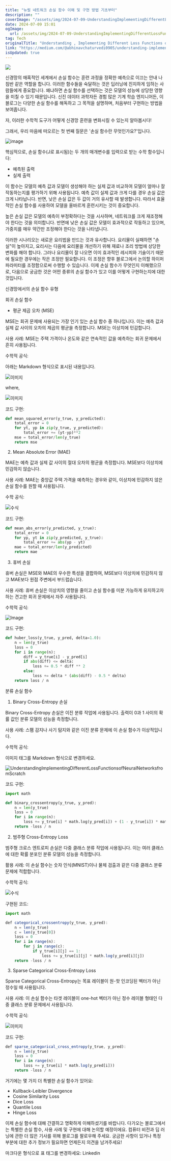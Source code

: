 ```yaml
---
title: "뉴럴 네트워크 손실 함수 이해 및 구현 방법 기초부터"
description: ""
coverImage: "/assets/img/2024-07-09-UnderstandingImplementingDifferentLossFunctionsofNeuralNetworksfromScratch_0.png"
date: 2024-07-09 15:01
ogImage: 
  url: /assets/img/2024-07-09-UnderstandingImplementingDifferentLossFunctionsofNeuralNetworksfromScratch_0.png
tag: Tech
originalTitle: "Understanding , Implementing Different Loss Functions of Neural Networks from Scratch"
link: "https://medium.com/@abhinavchaturvedi0905/understanding-implementing-different-loss-functions-of-neural-networks-from-scratch-c39ee92f6c8a"
isUpdated: true
---
```




<img src="/assets/img/2024-07-09-UnderstandingImplementingDifferentLossFunctionsofNeuralNetworksfromScratch_0.png" />

신경망의 매혹적인 세계에서 손실 함수는 훈련 과정을 정확한 예측으로 이끄는 안내 나침반 같은 역할을 합니다. 이러한 함수들을 숙달하는 것은 딥러닝에 진지하게 임하는 사람들에게 중요합니다. 왜냐하면 손실 함수를 선택하는 것은 모델의 성능에 상당한 영향을 미칠 수 있기 때문입니다. 신진 데이터 과학자든 경험 많은 기계 학습 엔지니어든, 이 블로그는 다양한 손실 함수를 해독하고 그 목적을 설명하며, 처음부터 구현하는 방법을 보여줍니다.

자, 이러한 수학적 도구가 어떻게 신경망 훈련을 변화시킬 수 있는지 알아봅시다!

그래서, 우리 마음에 떠오르는 첫 번째 질문은 '손실 함수란 무엇인가요?'입니다.

<div class="content-ad"></div>

![image](/assets/img/2024-07-09-UnderstandingImplementingDifferentLossFunctionsofNeuralNetworksfromScratch_1.png)

핵심적으로, 손실 함수(J로 표시됨)는 두 개의 매개변수를 입력으로 받는 수학 함수입니다:

- 예측된 출력
- 실제 출력

이 함수는 모델의 예측 값과 모델이 생성해야 하는 실제 값과 비교하여 모델이 얼마나 잘 작동하는지를 평가하기 위해 사용됩니다. 예측 값이 실제 값과 크게 다를 경우 손실 값은 크게 나타납니다. 반면, 낮은 손실 값은 두 값이 거의 유사할 때 발생합니다. 따라서 효율적인 손실 함수를 사용하여 모델을 올바르게 훈련시키는 것이 중요합니다.

<div class="content-ad"></div>

높은 손실 값은 모델의 예측이 부정확하다는 것을 시사하며, 네트워크를 크게 재조정해야 한다는 것을 의미합니다. 반면에 낮은 손실 값은 모델이 효과적으로 작동하고 있으며, 가중치를 매우 약간만 조정해야 한다는 것을 나타냅니다.

이러한 시나리오는 새로운 요리법을 만드는 것과 유사합니다. 요리물이 실패하면 "손실"이 높아지고, 요리사는 다음에 요리물을 개선하기 위해 재료나 조리 방법에 상당한 변화를 해야 합니다. 그러나 요리물이 잘 나오면 이미 효과적인 레시피와 기술이기 때문에 필요한 경우에는 작은 조정만 필요합니다. 이 조정은 향후 블로그에서 논의할 하이퍼파라미터를 조정함으로써 수행할 수 있습니다. 이제 손실 함수가 무엇인지 이해했으므로, 다음으로 궁금한 것은 어떤 종류의 손실 함수가 있고 이를 어떻게 구현하는지에 대한 것입니다.

신경망에서의 손실 함수 유형

회귀 손실 함수

<div class="content-ad"></div>

- 평균 제곱 오차 (MSE)

MSE는 회귀 문제에 사용되는 가장 인기 있는 손실 함수 중 하나입니다. 이는 예측 값과 실제 값 사이의 오차의 제곱의 평균을 측정합니다. MSE는 이상치에 민감합니다.

사용 사례: MSE는 주택 가격이나 온도와 같은 연속적인 값을 예측하는 회귀 문제에서 흔히 사용됩니다.

수학적 공식:

<div class="content-ad"></div>

아래는 Markdown 형식으로 표시된 내용입니다.

![이미지](/assets/img/2024-07-09-UnderstandingImplementingDifferentLossFunctionsofNeuralNetworksfromScratch_2.png)

where,

![이미지](/assets/img/2024-07-09-UnderstandingImplementingDifferentLossFunctionsofNeuralNetworksfromScratch_3.png)

코드 구현:

<div class="content-ad"></div>

```python
def mean_squared_error(y_true, y_predicted):
    total_error = 0
    for yt, yp in zip(y_true, y_predicted):
        total_error += (yt-yp)**2
    mse = total_error/len(y_true)
    return mse
```

2. Mean Absolute Error (MAE)

MAE는 예측 값과 실제 값 사이의 절대 오차의 평균을 측정합니다. MSE보다 이상치에 민감하지 않습니다.

사용 사례: MAE는 중앙값 주택 가격을 예측하는 경우와 같이, 이상치에 민감하지 않은 손실 함수를 원할 때 사용됩니다.

<div class="content-ad"></div>

수학 공식:

![수식](/assets/img/2024-07-09-UnderstandingImplementingDifferentLossFunctionsofNeuralNetworksfromScratch_4.png)

코드 구현:

```python
def mean_abs_error(y_predicted, y_true):
    total_error = 0
    for yp, yt in zip(y_predicted, y_true):
        total_error += abs(yp - yt)
    mae = total_error/len(y_predicted)
    return mae
```

<div class="content-ad"></div>

3. 휴버 손실

휴버 손실은 MSE와 MAE의 우수한 특성을 결합하여, MSE보다 이상치에 민감하지 않고 MAE보다 원점 주변에서 부드럽습니다.

사용 사례: 휴버 손실은 이상치의 영향을 줄이고 손실 함수를 미분 가능하게 유지하고자 하는 견고한 회귀 문제에서 자주 사용됩니다.

수학적 공식:

<div class="content-ad"></div>

![Image](/assets/img/2024-07-09-UnderstandingImplementingDifferentLossFunctionsofNeuralNetworksfromScratch_5.png)

코드 구현:

```python
def huber_loss(y_true, y_pred, delta=1.0):
    n = len(y_true)
    loss = 0
    for i in range(n):
        diff = y_true[i] - y_pred[i]
        if abs(diff) <= delta:
            loss += 0.5 * diff ** 2
        else:
            loss += delta * (abs(diff) - 0.5 * delta)
    return loss / n
```

분류 손실 함수

<div class="content-ad"></div>

1. Binary Cross-Entropy 손실

Binary Cross-Entropy 손실은 이진 분류 작업에 사용됩니다. 출력이 0과 1 사이의 확률 값인 분류 모델의 성능을 측정합니다.

사용 사례: 스팸 감지나 사기 탐지와 같은 이진 분류 문제에 이 손실 함수가 이상적입니다.

수학적 공식:

<div class="content-ad"></div>

이미지 태그를 Markdown 형식으로 변경하세요.

![UnderstandingImplementingDifferentLossFunctionsofNeuralNetworksfromScratch](/assets/img/2024-07-09-UnderstandingImplementingDifferentLossFunctionsofNeuralNetworksfromScratch_6.png)

코드 구현:

```python
import math

def binary_crossentropy(y_true, y_pred):
    n = len(y_true)
    loss = 0
    for i in range(n):
        loss += y_true[i] * math.log(y_pred[i]) + (1 - y_true[i]) * math.log(1 - y_pred[i])
    return -loss / n
```

2. 범주형 Cross-Entropy Loss

<div class="content-ad"></div>

범주형 크로스 엔트로피 손실은 다중 클래스 분류 작업에 사용됩니다. 이는 여러 클래스에 대한 확률 분포인 분류 모델의 성능을 측정합니다.

활용 사례: 이 손실 함수는 숫자 인식(MNIST)이나 물체 검출과 같은 다중 클래스 분류 문제에 적합합니다.

수학적 공식:

![수식](/assets/img/2024-07-09-UnderstandingImplementingDifferentLossFunctionsofNeuralNetworksfromScratch_7.png)

<div class="content-ad"></div>

구현된 코드:

```js
import math

def categorical_crossentropy(y_true, y_pred):
    n = len(y_true)
    c = len(y_true[0])
    loss = 0
    for i in range(n):
        for j in range(c):
            if y_true[i][j] == 1:
                loss += y_true[i][j] * math.log(y_pred[i][j])
    return -loss / n
```

3. Sparse Categorical Cross-Entropy Loss

Sparse Categorical Cross-Entropy는 목표 레이블이 원-핫 인코딩된 벡터가 아닌 정수일 때 사용됩니다.

<div class="content-ad"></div>

사용 사례: 이 손실 함수는 타겟 레이블이 one-hot 벡터가 아닌 정수 레이블 형태인 다중 클래스 분류 문제에서 사용됩니다.

수학적 공식:

![이미지](/assets/img/2024-07-09-UnderstandingImplementingDifferentLossFunctionsofNeuralNetworksfromScratch_8.png)

코드 구현:

<div class="content-ad"></div>

```js
def sparse_categorical_cross_entropy(y_true, y_pred):
    n = len(y_true)
    loss = 0
    for i in range(n):
        loss += y_true[i] * math.log(y_pred[i]))
    return -loss / n
```

거기에는 몇 가지 더 특별한 손실 함수가 있어요:

- Kullback-Leibler Divergence
- Cosine Similarity Loss
- Dice Loss
- Quantile Loss
- Hinge Loss

이제 손실 함수에 대해 간결하고 명확하게 이해하셨기를 바랍니다. 다가오는 블로그에서는 특별한 손실 함수, 사용 사례 및 구현에 대해 논의할 예정이에요. 컴퓨터 비전과 딥 러닝에 관한 더 많은 기사를 위해 블로그를 팔로우해 주세요. 궁금한 사항이 있거나 특정 부분에 대한 추가 정보가 필요하면 언제든지 의견을 남겨주세요!

<div class="content-ad"></div>

마크다운 형식으로 표 태그를 변경하세요: Linkedin
